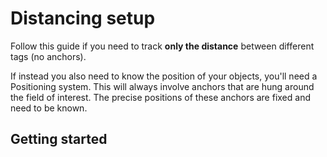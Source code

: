 
# Distancing setup

Follow this guide if you need to track **only the distance** between different tags (no anchors).

If instead you also need to know the position of your objects, you'll need a Positioning system. This will always involve anchors that are hung around the field of interest. The precise positions of these anchors are fixed and need to be known.

## Getting started
